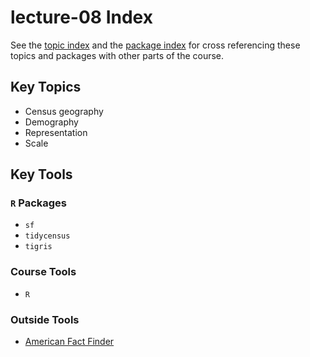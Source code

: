 # lecture-08 Index
See the [topic index](https://slu-soc5650.github.io/topic-index/) and the [package index](https://slu-soc5650.github.io/package-index/) for cross referencing these topics and packages with other parts of the course.

## Key Topics

* Census geography
* Demography
* Representation
* Scale

## Key Tools
### `R` Packages

* `sf`
* `tidycensus`
* `tigris`

### Course Tools

* `R`

### Outside Tools

* [American Fact Finder](https://factfinder.census.gov/faces/nav/jsf/pages/index.xhtml)
